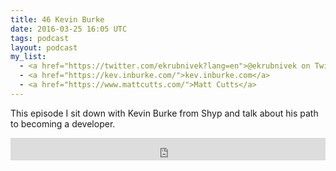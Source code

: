 ```yaml
---
title: 46 Kevin Burke
date: 2016-03-25 16:05 UTC
tags: podcast
layout: podcast
my_list:
  - <a href="https://twitter.com/ekrubnivek?lang=en">@ekrubnivek on Twitter</a>
  - <a href="https://kev.inburke.com/">kev.inburke.com</a>
  - <a href="https://www.mattcutts.com/">Matt Cutts</a>
---
```


This episode I sit down with Kevin Burke from Shyp and talk about his path to becoming a developer.

<iframe frameborder='0' height='36px' scrolling='no' seamless src='https://simplecast.com/e/33719?style=light' width='100%'></iframe>
